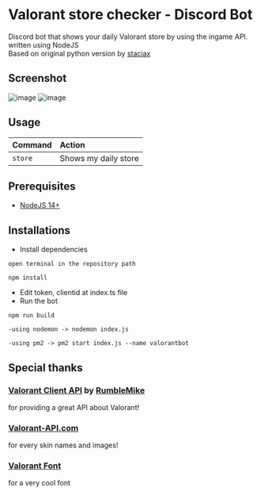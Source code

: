 # Valorant store checker - Discord Bot
Discord bot that shows your daily Valorant store by using the ingame API.
written using NodeJS<br>
Based on original python version by [staciax](https://github.com/staciax/Valorant-store-checker-discord-bot)

## Screenshot

![image](https://i.imgur.com/gj5usTI.gif)
![image](https://i.imgur.com/gkAKFZW.png)

## Usage

| Command                       | Action                                                                                                     |
| :---------------------------- | :--------------------------------------------------------------------------------------------------------- |
| `store`  | Shows my daily store |

## Prerequisites

* [NodeJS 14+](https://nodejs.org/en/)

## Installations

* Install dependencies
```
open terminal in the repository path
```
```
npm install
```
* Edit token, clientid at index.ts file
* Run the bot
```
npm run build
```
```
-using nodemon -> nodemon index.js
```
```
-using pm2 -> pm2 start index.js --name valorantbot
```

## Special thanks

### [Valorant Client API](https://github.com/RumbleMike/ValorantClientAPI) by [RumbleMike](https://github.com/RumbleMike)
for providing a great API about Valorant!

### [Valorant-API.com](https://valorant-api.com/)
for every skin names and images!

### [Valorant Font](https://www.dafont.com/valorant.font)
for a very cool font